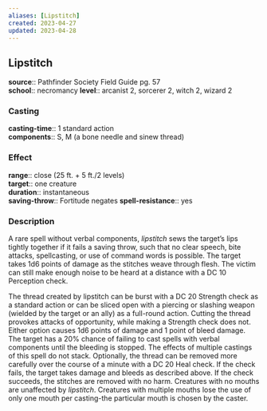 ```yaml
---
aliases: [Lipstitch]
created: 2023-04-27
updated: 2023-04-28
---
```


## Lipstitch

**source**:: Pathfinder Society Field Guide pg. 57  
**school**:: necromancy
**level**:: arcanist 2, sorcerer 2, witch 2, wizard 2

### Casting

**casting-time**:: 1 standard action  
**components**:: S, M (a bone needle and sinew thread)

### Effect

**range**:: close (25 ft. + 5 ft./2 levels)  
**target**:: one creature  
**duration**:: instantaneous  
**saving-throw**:: Fortitude negates
**spell-resistance**:: yes

### Description

A rare spell without verbal components, *lipstitch* sews the target’s lips tightly together if it fails a saving throw, such that no clear speech, bite attacks, spellcasting, or use of command words is possible. The target takes 1d6 points of damage as the stitches weave through flesh. The victim can still make enough noise to be heard at a distance with a DC 10 Perception check.  
  
The thread created by lipstitch can be burst with a DC 20 Strength check as a standard action or can be sliced open with a piercing or slashing weapon (wielded by the target or an ally) as a full-round action. Cutting the thread provokes attacks of opportunity, while making a Strength check does not. Either option causes 1d6 points of damage and 1 point of bleed damage. The target has a 20% chance of failing to cast spells with verbal components until the bleeding is stopped. The effects of multiple castings of this spell do not stack. Optionally, the thread can be removed more carefully over the course of a minute with a DC 20 Heal check. If the check fails, the target takes damage and bleeds as described above. If the check succeeds, the stitches are removed with no harm. Creatures with no mouths are unaffected by *lipstitch*. Creatures with multiple mouths lose the use of only one mouth per casting-the particular mouth is chosen by the caster.
